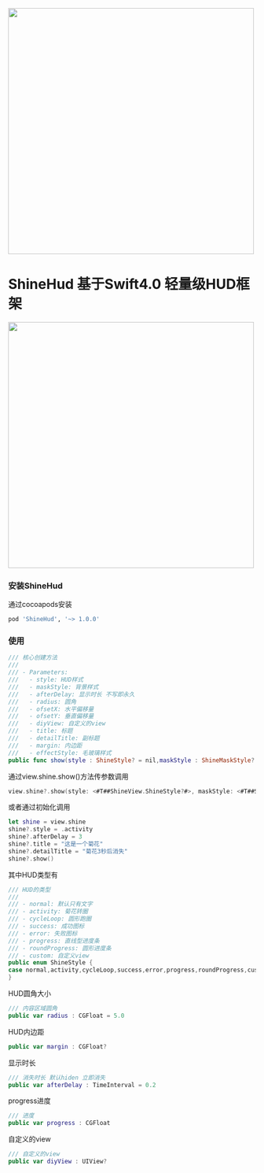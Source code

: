 
<img width="500" height="500" src="https://avatars0.githubusercontent.com/u/26161584?s=400&u=16aa790577ba20eedb394841b66d1fcfc300c3c1&v=4"/>

# ShineHud   基于Swift4.0 轻量级HUD框架

<img width="500" height="500" src="http://g.recordit.co/jR339GbkaM.gif"/>

### 安装ShineHud
通过cocoapods安装
```ruby
pod 'ShineHud', '~> 1.0.0'
```


### 使用
```swift
/// 核心创建方法
///
/// - Parameters:
///   - style: HUD样式
///   - maskStyle: 背景样式
///   - afterDelay: 显示时长 不写即永久
///   - radius: 圆角
///   - ofsetX: 水平偏移量
///   - ofsetY: 垂直偏移量
///   - diyView: 自定义的view
///   - title: 标题
///   - detailTitle: 副标题
///   - margin: 内边距
///   - effectStyle: 毛玻璃样式
public func show(style : ShineStyle? = nil,maskStyle : ShineMaskStyle? = nil,afterDelay : TimeInterval? = nil,radius : CGFloat? = nil,ofsetX : CGFloat? = nil,ofsetY : CGFloat? = nil,diyView : UIView? = nil,title : String? = nil,detailTitle : String? = nil,margin : CGFloat? = nil,effectStyle : UIBlurEffectStyle? = nil)
```

通过view.shine.show()方法传参数调用
```swift
view.shine?.show(style: <#T##ShineView.ShineStyle?#>, maskStyle: <#T##ShineView.ShineMaskStyle?#>, afterDelay: <#T##TimeInterval?#>, radius: <#T##CGFloat?#>, ofsetX: <#T##CGFloat?#>, ofsetY: <#T##CGFloat?#>, diyView: <#T##UIView?#>, title: <#T##String?#>, detailTitle: <#T##String?#>, margin: <#T##CGFloat?#>, effectStyle: <#T##UIBlurEffectStyle?#>)
```

或者通过初始化调用
```swift
let shine = view.shine
shine?.style = .activity
shine?.afterDelay = 3
shine?.title = "这是一个菊花"
shine?.detailTitle = "菊花3秒后消失"
shine?.show()
```

其中HUD类型有
```swift
/// HUD的类型
///
/// - normal: 默认只有文字
/// - activity: 菊花转圈
/// - cycleLoop: 圆形跑圈
/// - success: 成功图标
/// - error: 失败图标
/// - progress: 直线型进度条
/// - roundProgress: 圆形进度条
/// - custom: 自定义view
public enum ShineStyle {
case normal,activity,cycleLoop,success,error,progress,roundProgress,custom
}
```
HUD圆角大小
```swift
/// 内容区域圆角
public var radius : CGFloat = 5.0
```

HUD内边距
```swift
public var margin : CGFloat?
```

显示时长
```swift
/// 消失时长 默认hiden 立即消失
public var afterDelay : TimeInterval = 0.2
```

progress进度
```swift
/// 进度
public var progress : CGFloat
```

自定义的view
```swift
/// 自定义的view
public var diyView : UIView?
```


